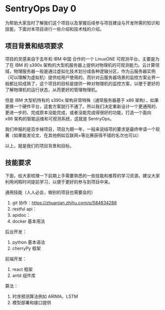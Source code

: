 # SentryOps Day 0
为帮助大家及时了解我们这个项目以及掌握后续参与项目建设与开发所需的知识和技能，下面对本项目进行一些介绍和技术栈的介绍。
## 项目背景和结项要求
项目的灵感来自于去年和 IBM 中国 合作的一个 LinuxONE 可观测平台，主要是为了在 IBM 的 s390x 架构的大型机服务器上提供对物理机的可观测能力。云计算领域，物理服务器一般是通过虚拟化技术划分成各种逻辑分区，作为云服务器实例（可以理解为虚拟机）提供给用户使用的。而针对云服务器场景的监控方案业界一般都比较成熟了，这个项目的目标是提供一种对物理机的监控方案，以便于更好的了解物理机的运行状态，从而更好的管理物理机。

但是 IBM 大型机特有的 s390x 架构非常特殊（通常服务器基于 x86 架构），如果更换一个硬件平台，这套方案就行不通了。所以我们决定重新设计一个更通用的、更进一步的、完成原本没能完成，或者没能完成得很好的功能，打造一个面向 x86 架构的智能运维和可观测系统，这就是 SentryOps。

我们申报的是百步梯项目，项目为期一年，一般来说结项的要求是最终申请一个软著（如果能发论文、在其他例如互联网+等比赛获得不错的名次也可以）

以上，就是我们的项目背景和目标。

## 技能要求
下面，给大家梳理一下前期上手需要熟悉的一些技能和推荐的学习资源。建议大家利用闲暇时间提前学习，以便于更好的参与到项目中来。

通用技能（人人必会，做别的项目也需要会的）
1. git 协作：https://zhuanlan.zhihu.com/p/584834288
2. restful api：
3. apidoc：
4. docker 基本用法

后台开发：
1. python 基本语法
2. cherryPy 框架

前端开发：
1. react 框架
2. antd 组件库

算法：
1. 时序预测算法例如 ARIMA、LSTM
2. 模型部署和接口提供